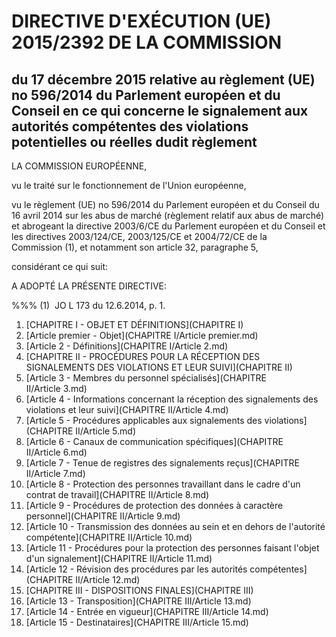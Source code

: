 # DIRECTIVE D'EXÉCUTION (UE) 2015/2392 DE LA COMMISSION

## du 17 décembre 2015 relative au règlement (UE) no 596/2014 du Parlement européen et du Conseil en ce qui concerne le signalement aux autorités compétentes des violations potentielles ou réelles dudit règlement

LA COMMISSION EUROPÉENNE,

vu le traité sur le fonctionnement de l'Union européenne,

vu le règlement (UE) no 596/2014 du Parlement européen et du Conseil du 16 avril 2014 sur les abus de marché (règlement relatif aux abus de marché) et abrogeant la directive 2003/6/CE du Parlement européen et du Conseil et les directives 2003/124/CE, 2003/125/CE et 2004/72/CE de la Commission (1), et notamment son article 32, paragraphe 5,

considérant ce qui suit:

A ADOPTÉ LA PRÉSENTE DIRECTIVE:

%%% (1)  JO L 173 du 12.6.2014, p. 1.

1. [CHAPITRE I - OBJET ET DÉFINITIONS](CHAPITRE I)
  1. [Article premier - Objet](CHAPITRE I/Article premier.md)
  1. [Article 2 - Définitions](CHAPITRE I/Article 2.md)
1. [CHAPITRE II - PROCÉDURES POUR LA RÉCEPTION DES SIGNALEMENTS DES VIOLATIONS ET LEUR SUIVI](CHAPITRE II)
  1. [Article 3 - Membres du personnel spécialisés](CHAPITRE II/Article 3.md)
  1. [Article 4 - Informations concernant la réception des signalements des violations et leur suivi](CHAPITRE II/Article 4.md)
  1. [Article 5 - Procédures applicables aux signalements des violations](CHAPITRE II/Article 5.md)
  1. [Article 6 - Canaux de communication spécifiques](CHAPITRE II/Article 6.md)
  1. [Article 7 - Tenue de registres des signalements reçus](CHAPITRE II/Article 7.md)
  1. [Article 8 - Protection des personnes travaillant dans le cadre d'un contrat de travail](CHAPITRE II/Article 8.md)
  1. [Article 9 - Procédures de protection des données à caractère personnel](CHAPITRE II/Article 9.md)
  1. [Article 10 - Transmission des données au sein et en dehors de l'autorité compétente](CHAPITRE II/Article 10.md)
  1. [Article 11 - Procédures pour la protection des personnes faisant l'objet d'un signalement](CHAPITRE II/Article 11.md)
  1. [Article 12 - Révision des procédures par les autorités compétentes](CHAPITRE II/Article 12.md)
1. [CHAPITRE III - DISPOSITIONS FINALES](CHAPITRE III)
  1. [Article 13 - Transposition](CHAPITRE III/Article 13.md)
  1. [Article 14 - Entrée en vigueur](CHAPITRE III/Article 14.md)
  1. [Article 15 - Destinataires](CHAPITRE III/Article 15.md)
